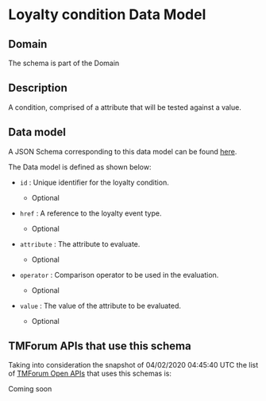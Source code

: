 # Loyalty condition Data Model

## Domain

The  schema is part of the  Domain

## Description

A condition, comprised of a attribute that will be tested against a value.

## Data model

A JSON Schema corresponding to this data model can be found
[here](https://github.com/tmforum-rand/schemas/blob/candidates/Product/LoyaltyCondition.schema.json).

The Data model is defined as shown below:
- `id` : Unique identifier for the loyalty condition.

  - Optional

- `href` : A reference to the loyalty event type.

  - Optional

- `attribute` : The attribute to evaluate.

  - Optional

- `operator` : Comparison operator to be used in the evaluation.

  - Optional

- `value` : The value of the attribute to be evaluated.

  - Optional





## TMForum APIs that use this schema

Taking into consideration the snapshot of 04/02/2020 04:45:40 UTC the list of [TMForum Open APIs](https://www.tmforum.org/open-apis/) that uses this schemas is:

Coming soon